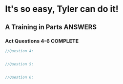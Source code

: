 # It's so easy, Tyler can do it!
## A Training in Parts ANSWERS

### Act Questions 4-6 COMPLETE

```c#
//Question 4:


//Question 5:


//Question 6:


```